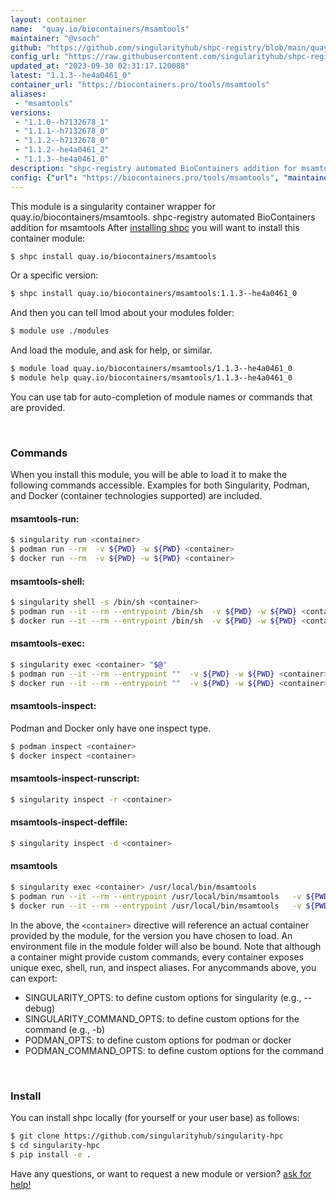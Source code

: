 ```yaml
---
layout: container
name:  "quay.io/biocontainers/msamtools"
maintainer: "@vsoch"
github: "https://github.com/singularityhub/shpc-registry/blob/main/quay.io/biocontainers/msamtools/container.yaml"
config_url: "https://raw.githubusercontent.com/singularityhub/shpc-registry/main/quay.io/biocontainers/msamtools/container.yaml"
updated_at: "2023-09-30 02:31:17.120088"
latest: "1.1.3--he4a0461_0"
container_url: "https://biocontainers.pro/tools/msamtools"
aliases:
 - "msamtools"
versions:
 - "1.1.0--h7132678_1"
 - "1.1.1--h7132678_0"
 - "1.1.2--h7132678_0"
 - "1.1.2--he4a0461_2"
 - "1.1.3--he4a0461_0"
description: "shpc-registry automated BioContainers addition for msamtools"
config: {"url": "https://biocontainers.pro/tools/msamtools", "maintainer": "@vsoch", "description": "shpc-registry automated BioContainers addition for msamtools", "latest": {"1.1.3--he4a0461_0": "sha256:e2adcb4f1c1cbfbf93eebe995d5abe5dc1a9e59f1074f143231856982a2da50c"}, "tags": {"1.1.0--h7132678_1": "sha256:8e1d08bc288c309dcc266e7817d4a8342e0f2aa3b551a8c7949ea22c8337b1ea", "1.1.1--h7132678_0": "sha256:2c5b0bbd00d429c175a08f7842e972be4a3345df0e689514096bb8b47993d6b2", "1.1.2--h7132678_0": "sha256:ab28759fe8fc09ddbbf897e50abe639928785a76f2053e9f9da3e025786db8d5", "1.1.2--he4a0461_2": "sha256:6055f6b0372323dbde8696444a1d88ad6d96731d8e58429471d8ca5bb7d39e08", "1.1.3--he4a0461_0": "sha256:e2adcb4f1c1cbfbf93eebe995d5abe5dc1a9e59f1074f143231856982a2da50c"}, "docker": "quay.io/biocontainers/msamtools", "aliases": {"msamtools": "/usr/local/bin/msamtools"}}
---
```


This module is a singularity container wrapper for quay.io/biocontainers/msamtools.
shpc-registry automated BioContainers addition for msamtools
After [installing shpc](#install) you will want to install this container module:


```bash
$ shpc install quay.io/biocontainers/msamtools
```

Or a specific version:

```bash
$ shpc install quay.io/biocontainers/msamtools:1.1.3--he4a0461_0
```

And then you can tell lmod about your modules folder:

```bash
$ module use ./modules
```

And load the module, and ask for help, or similar.

```bash
$ module load quay.io/biocontainers/msamtools/1.1.3--he4a0461_0
$ module help quay.io/biocontainers/msamtools/1.1.3--he4a0461_0
```

You can use tab for auto-completion of module names or commands that are provided.

<br>

### Commands

When you install this module, you will be able to load it to make the following commands accessible.
Examples for both Singularity, Podman, and Docker (container technologies supported) are included.

#### msamtools-run:

```bash
$ singularity run <container>
$ podman run --rm  -v ${PWD} -w ${PWD} <container>
$ docker run --rm  -v ${PWD} -w ${PWD} <container>
```

#### msamtools-shell:

```bash
$ singularity shell -s /bin/sh <container>
$ podman run --it --rm --entrypoint /bin/sh  -v ${PWD} -w ${PWD} <container>
$ docker run --it --rm --entrypoint /bin/sh  -v ${PWD} -w ${PWD} <container>
```

#### msamtools-exec:

```bash
$ singularity exec <container> "$@"
$ podman run --it --rm --entrypoint ""  -v ${PWD} -w ${PWD} <container> "$@"
$ docker run --it --rm --entrypoint ""  -v ${PWD} -w ${PWD} <container> "$@"
```

#### msamtools-inspect:

Podman and Docker only have one inspect type.

```bash
$ podman inspect <container>
$ docker inspect <container>
```

#### msamtools-inspect-runscript:

```bash
$ singularity inspect -r <container>
```

#### msamtools-inspect-deffile:

```bash
$ singularity inspect -d <container>
```


#### msamtools

```bash
$ singularity exec <container> /usr/local/bin/msamtools
$ podman run --it --rm --entrypoint /usr/local/bin/msamtools   -v ${PWD} -w ${PWD} <container> -c " $@"
$ docker run --it --rm --entrypoint /usr/local/bin/msamtools   -v ${PWD} -w ${PWD} <container> -c " $@"
```



In the above, the `<container>` directive will reference an actual container provided
by the module, for the version you have chosen to load. An environment file in the
module folder will also be bound. Note that although a container
might provide custom commands, every container exposes unique exec, shell, run, and
inspect aliases. For anycommands above, you can export:

 - SINGULARITY_OPTS: to define custom options for singularity (e.g., --debug)
 - SINGULARITY_COMMAND_OPTS: to define custom options for the command (e.g., -b)
 - PODMAN_OPTS: to define custom options for podman or docker
 - PODMAN_COMMAND_OPTS: to define custom options for the command

<br>

### Install

You can install shpc locally (for yourself or your user base) as follows:

```bash
$ git clone https://github.com/singularityhub/singularity-hpc
$ cd singularity-hpc
$ pip install -e .
```

Have any questions, or want to request a new module or version? [ask for help!](https://github.com/singularityhub/singularity-hpc/issues)